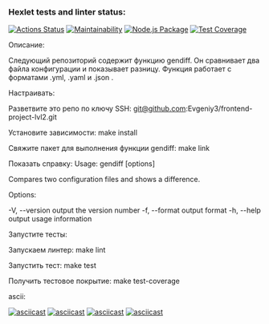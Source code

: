 ### Hexlet tests and linter status:
[![Actions Status](https://github.com/Evgeniy3/frontend-project-lvl2/workflows/hexlet-check/badge.svg)](https://github.com/Evgeniy3/frontend-project-lvl2/actions)
[![Maintainability](https://api.codeclimate.com/v1/badges/04fbbe668406ce4f0f9b/maintainability)](https://codeclimate.com/github/Evgeniy3/frontend-project-lvl2/maintainability)
[![Node.js Package](https://github.com/Evgeniy3/frontend-project-lvl2/actions/workflows/github-actions-demo.yml/badge.svg)](https://github.com/Evgeniy3/frontend-project-lvl2/actions/workflows/github-actions-demo.yml)
[![Test Coverage](https://api.codeclimate.com/v1/badges/04fbbe668406ce4f0f9b/test_coverage)](https://codeclimate.com/github/Evgeniy3/frontend-project-lvl2/test_coverage)

Описание:

Следующий репозиторий содержит функцию gendiff. Он сравнивает два файла конфигурации и показывает разницу. Функция работает с форматами .yml, .yaml и .json .

Настраивать:

Разветвите это репо по ключу SSH:
git@github.com:Evgeniy3/frontend-project-lvl2.git

Установите зависимости:
make install

Свяжите пакет для выполнения функции gendiff:
make link

Показать справку:
Usage: gendiff [options] <filepath1> <filepath2>

Compares two configuration files and shows a difference.

Options:
  
  -V, --version        output the version number
  -f, --format <type>  output format
  -h, --help           output usage information
      
Запустите тесты:
  
Запускаем линтер:
make lint
  
Запустить тест:
make test
  
Получить тестовое покрытие:
make test-coverage
  
ascii:

[![asciicast](https://asciinema.org/a/496264.svg)](https://asciinema.org/a/496264)
[![asciicast](https://asciinema.org/a/497972.svg)](https://asciinema.org/a/497972)
[![asciicast](https://asciinema.org/a/498184.svg)](https://asciinema.org/a/498184)
[![asciicast](https://asciinema.org/a/498186.svg)](https://asciinema.org/a/498186)
